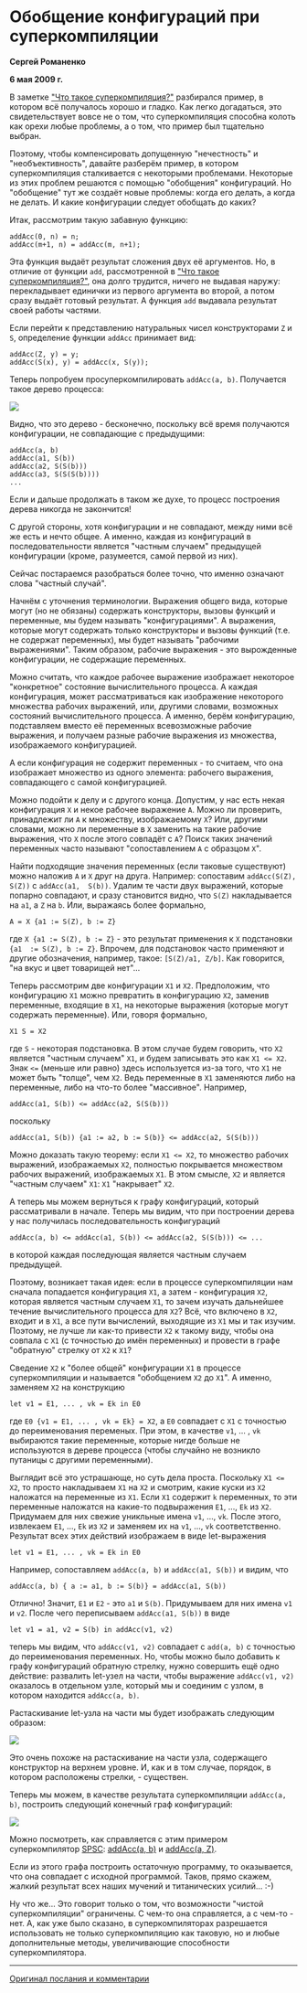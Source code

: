 # Обобщение конфигураций при суперкомпиляции

**Сергей Романенко**

**6 мая 2009 г.**

В заметке ["Что такое суперкомпиляция?"][wiscp] разбирался пример,
в котором всё получалось хорошо и гладко. Как легко
догадаться, это свидетельствует вовсе не о том, что суперкомпиляция
способна колоть как орехи любые проблемы, а о том, что пример был
тщательно выбран.

Поэтому, чтобы компенсировать допущенную "нечестность" и
"необъективность", давайте разберём пример, в котором суперкомпиляция
сталкивается с некоторыми проблемами. Некоторые из этих проблем решаются
с помощью "обобщения" конфигураций. Но "обобщение" тут же создаёт новые
проблемы: когда его делать, а когда не делать. И какие конфигурации
следует обобщать до каких?

Итак, рассмотрим такую забавную функцию:

    addAcc(0, n) = n;
    addAcc(m+1, n) = addAcc(m, n+1);

Эта функция выдаёт результат сложения двух её аргументов. Но, в отличие
от функции `add`, рассмотренной в ["Что такое суперкомпиляция?"][wiscp],
она долго трудится, ничего не выдавая наружу: перекладывает единички из
первого аргумента во второй, а потом сразу выдаёт готовый результат. А
функция `add` выдавала результат своей работы частями.

Если перейти к представлению натуральных чисел конструкторами `Z` и `S`, 
определение функции `addAcc` принимает вид:

    addAcc(Z, y) = y;
    addAcc(S(x), y) = addAcc(x, S(y));

Теперь попробуем просуперкомпилировать `addAcc(a, b)`. Получается такое
дерево процесса:

![](images/gener1.svg)

Видно, что это дерево - бесконечно, поскольку всё время получаются
конфигурации, не совпадающие с предыдущими:

    addAcc(a, b)
    addAcc(a1, S(b))
    addAcc(a2, S(S(b)))
    addAcc(a3, S(S(S(b))))
    ...

Если и дальше продолжать в таком же духе, то процесс построения дерева
никогда не закончится!

С другой стороны, хотя конфигурации и не совпадают, между ними всё же
есть и нечто общее. А именно, каждая из конфигураций в
последовательности является "частным случаем" предыдущей конфигурации
(кроме, разумеется, самой первой из них).

Сейчас постараемся разобраться более точно, что именно означают слова
"частный случай".

Начнём с уточнения терминологии. Выражения общего вида, которые могут
(но не обязаны) содержать конструкторы, вызовы функций и переменные, мы
будем называть "конфигурациями". А выражения, которые могут содержать
только конструкторы и вызовы функций (т.е. не содержат переменных), мы
будет называть "рабочими выражениями". Таким образом, рабочие выражения - это 
вырожденные конфигурации, не содержащие переменных.

Можно считать, что каждое рабочее выражение изображает некоторое
"конкретное" состояние вычислительного процесса. А каждая конфигурация,
может рассматриваться как изображение некоторого множества рабочих
выражений, или, другими словами, возможных состояний вычислительного
процесса. А именно, берём конфигурацию, подставляем вместо её переменных
всевозможные рабочие выражения, и получаем разные рабочие выражения из
множества, изображаемого конфигурацией.

А если конфигурация не содержит переменных - то считаем, что она
изображает множество из одного элемента: рабочего выражения,
совпадающего с самой конфигурацией.

Можно подойти к делу и с другого конца. Допустим, у нас есть некая конфигурация 
`X` и некое рабочее выражение `A`. Можно ли проверить, принадлежит ли `A` к 
множеству, изображаемому `X`? Или, другими словами, можно ли переменные в `X` 
заменить на такие рабочие выражения, что `X` после этого совпадёт с `A`? Поиск 
таких значений переменных часто называют "сопоставлением `A` с образцом `X`".

Найти подходящие значения переменных (если таковые существуют) можно наложив `A` 
и `X` друг на друга. Например: сопоставим `addAcc(S(Z), S(Z))` с `addAcc(a1, 
S(b))`. Удалим те части двух выражений, которые попарно совпадают, и сразу 
становится видно, что `S(Z)` накладывается на `a1`, а `Z` на `b`. Или, выражаясь 
более формально,

    A = X {a1 := S(Z), b := Z}

где `X {a1 := S(Z), b := Z}` - это результат применения к `X` подстановки `{a1 
:= S(Z), b := Z}`. Впрочем, для подстановок часто применяют и другие 
обозначения, например, такое: `[S(Z)/a1, Z/b]`. Как
говорится, "на вкус и цвет товарищей нет"...

Теперь рассмотрим две конфигурации `X1` и `X2`. Предположим, что конфигурацию 
`X1` можно превратить в конфигурацию `X2`, заменив переменные, входящие в `X1`, 
на некоторые выражения (которые могут содержать переменные). Или, говоря 
формально,

    X1 S = X2

где `S` - некоторая подстановка. В этом случае будем говорить, что `X2` является 
"частным случаем" `X1`, и будем записывать это как `X1 <= X2`. Знак `<=` (меньше 
или равно) здесь используется из-за того, что `X1` не может быть "толще", чем 
`X2`. Ведь переменные в `X1` заменяются либо на переменные, либо на что-то более 
"массивное". Например,

    addAcc(a1, S(b)) <= addAcc(a2, S(S(b)))

поскольку

    addAcc(a1, S(b)) {a1 := a2, b := S(b)} <= addAcc(a2, S(S(b)))

Можно доказать такую теорему: если `X1 <= X2`, то множество рабочих выражений, 
изображаемых `X2`, полностью покрывается множеством рабочих выражений, 
изображаемых `X1`. В этом смысле, `X2` и является "частным случаем" `X1`: `X1` 
"накрывает" `X2`.

А теперь мы можем вернуться к графу конфигураций, который рассматривали
в начале. Теперь мы видим, что при построении дерева у нас получилась
последовательность конфигураций

    addAcc(a, b) <= addAcc(a1, S(b)) <= addAcc(a2, S(S(b))) <= ...

в которой каждая последующая является частным случаем предыдущей.

Поэтому, возникает такая идея: если в процессе суперкомпиляции нам сначала 
попадается конфигурация `X1`, а затем - конфигурация `X2`, которая является 
частным случаем `X1`, то зачем изучать дальнейшее течение вычислительного 
процесса для `X2`? Всё, что включено в `X2`, входит и в `X1`, а все пути 
вычислений, выходящие из `X1` мы и так изучим. Поэтому, не лучше ли как-то 
привести `X2` к такому виду, чтобы она совпала с `X1` (c точностью до имён 
переменных) и провести в графе "обратную" стрелку от `X2` к `X1`?

Сведение `X2` к "более общей" конфигурации `X1` в процессе суперкомпиляции и 
называется "обобщением `X2` до `X1`". А именно, заменяем `X2` на конструкцию

    let v1 = E1, ... , vk = Ek in E0

где `E0 {v1 = E1, ... , vk = Ek} = X2`, а `E0` совпадает с `X1` с точностью до 
переименования переменых. При этом, в качестве `v1`, ... , `vk` выбираются такие 
переменные, которые нигде больше не используются в дереве процесса (чтобы 
случайно не возникло путаницы с другими переменными).

Выглядит всё это устрашающе, но суть дела проста. Поскольку `X1 <= X2`, то 
просто накладываем `X1` на `X2` и смотрим, какие куски из `X2` наложатся на 
переменные из `X1`. Если `X1` содержит `k` переменных, то эти переменные 
наложатся на какие-то подвыражения `E1`, ..., `Ek` из `X2`. Придумаем для них 
свежие уникльные имена `v1`, ..., `vk`. После этого, извлекаем `E1`, ..., `Ek` 
из `X2` и заменяем их на `v1`, ..., `vk` соответственно. Результат всех этих 
действий изображаем в виде let-выражения

    let v1 = E1, ... , vk = Ek in E0

Например, сопоставляем `addAcc(a, b)` и `addAcc(a1, S(b))` и видим, что

    addAcc(a, b) { a := a1, b := S(b)} = addAcc(a1, S(b))

Отлично! Значит, `E1` и `E2` - это `a1` и `S(b)`. Придумываем для них имена `v1` 
и `v2`. После чего переписываем `addAcc(a1, S(b))` в виде

    let v1 = a1, v2 = S(b) in addAcc(v1, v2)

теперь мы видим, что `addAcc(v1, v2)` совпадает с `add(a, b)` с точностью до 
переименования переменных. Но, чтобы можно было добавить к графу конфигураций 
обратную стрелку, нужно совершить ещё одно действие: развалить let-узел на 
части, чтобы выражение `addAcc(v1, v2)` оказалось в отдельном узле, который мы и 
соединим с узлом, в котором находится `addAcc(a, b)`.

Растаскивание let-узла на части мы будет изображать следующим образом:

![](images/gener2.svg)

Это очень похоже на растаскивание на части узла, содержащего конструктор
на верхнем уровне. И, как и в том случае, порядок, в котором расположены
стрелки, - существен.

Теперь мы можем, в качестве результата суперкомпиляции `addAcc(a, b)`, построить 
следующий конечный граф конфигураций:

![](images/gener3.svg)

Можно посмотреть, как справляется с этим примером суперкомпилятор [SPSC][]:
[addAcc(a, b)][] и [addAcc(a, Z)][].

Если из этого графа построить остаточную программу, то оказывается, что
она совпадает с исходной программой. Таков, прямо скажем, жалкий
результат всех наших мучений и титанических усилий... :-)

Ну что же... Это говорит только о том, что возможности "чистой
суперкомпиляции" ограничены. С чем-то она справляется, а с чем-то - нет.
А, как уже было сказано, в суперкомпиляторах разрешается использовать не
только суперкомпиляцию как таковую, но и любые дополнительные методы,
увеличивающие способности суперкомпилятора.

---

[Оригинал послания и комментарии](http://metacomputation-ru.blogspot.com/2009/05/meta-ru-generalization.html)

[wiscp]: 01-what-is-scp.md

[SPSC]: https://sergei-romanenko.github.io/spsc/

[addAcc(a, b)]: http://spsc.appspot.com/view?key=agpzfnNwc2MtaHJkcjQLEgZBdXRob3IiGnNlcmdlaS5yb21hbmVua29AZ21haWwuY29tDAsSB1Byb2dyYW0YgRkM

[addAcc(a, Z)]: http://spsc.appspot.com/view?key=agpzfnNwc2MtaHJkcjQLEgZBdXRob3IiGnNlcmdlaS5yb21hbmVua29AZ21haWwuY29tDAsSB1Byb2dyYW0YmxEM
